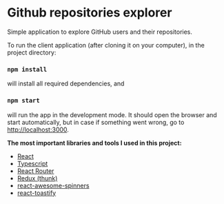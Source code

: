 # Github repositories explorer

Simple application to explore GitHub users and their repositories.

To run the client application (after cloning it on your computer), in the project directory:

### `npm install`
will install all required dependencies, and

### `npm start`
will run the app in the development mode. It should open the browser and start automatically, but in case if something went wrong, go to [http://localhost:3000](http://localhost:3000).

**The most important libraries and tools I used in this project:**
 - [React](https://reactjs.org/)
 - [Typescript](https://www.typescriptlang.org/)
 - [React Router](https://www.npmjs.com/package/react-router)
 - [Redux (thunk)](https://redux.js.org/)
 - [react-awesome-spinners](https://www.npmjs.com/package/react-awesome-spinners)
 - [react-toastify](https://fkhadra.github.io/react-toastify/)
